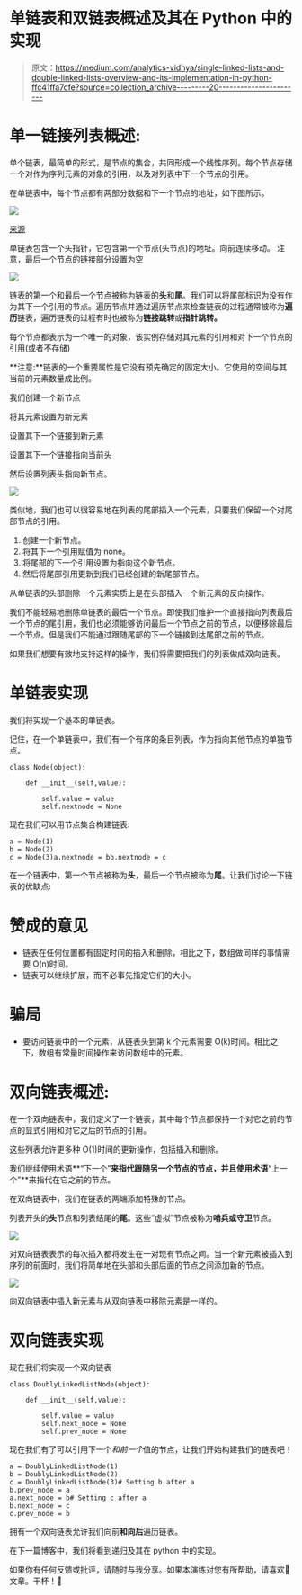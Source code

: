 # 单链表和双链表概述及其在 Python 中的实现

> 原文：<https://medium.com/analytics-vidhya/single-linked-lists-and-double-linked-lists-overview-and-its-implementation-in-python-ffc41ffa7cfe?source=collection_archive---------20----------------------->

# 单一链接列表概述:

单个链表，最简单的形式，是节点的集合，共同形成一个线性序列。每个节点存储一个对作为序列元素的对象的引用，以及对列表中下一个节点的引用。

在单链表中，每个节点都有两部分数据和下一个节点的地址，如下图所示。

![](img/6419c94a8d424d84e743a6f63d9c5a45.png)

[来源](https://dev.to/ivywalobwa/singly-linked-list-f2m)

单链表包含一个头指针，它包含第一个节点(头节点)的地址。向前连续移动。
注意，最后一个节点的链接部分设置为空

![](img/ac8f781ca913cabefb271bd4c7609820.png)

链表的第一个和最后一个节点被称为链表的**头**和**尾**。我们可以将尾部标识为没有作为其下一个引用的节点。遍历节点并通过遍历节点来检查链表的过程通常被称为**遍历**链表，遍历链表的过程有时也被称为**链接跳转**或**指针跳转。**

每个节点都表示为一个唯一的对象，该实例存储对其元素的引用和对下一个节点的引用(或者不存储)

**注意:**链表的一个重要属性是它没有预先确定的固定大小。它使用的空间与其当前的元素数量成比例。

我们创建一个新节点

将其元素设置为新元素

设置其下一个链接到新元素

设置其下一个链接指向当前头

然后设置列表头指向新节点。

![](img/163f5a9f23b62d0fde76bc9260584836.png)

类似地，我们也可以很容易地在列表的尾部插入一个元素，只要我们保留一个对尾部节点的引用。

1.  创建一个新节点。
2.  将其下一个引用赋值为 none。
3.  将尾部的下一个引用设置为指向这个新节点。
4.  然后将尾部引用更新到我们已经创建的新尾部节点。

从单链表的头部删除一个元素实质上是在头部插入一个新元素的反向操作。

我们不能轻易地删除单链表的最后一个节点。即使我们维护一个直接指向列表最后一个节点的尾引用，我们也必须能够访问最后一个节点之前的节点，以便移除最后一个节点。但是我们不能通过跟随尾部的下一个链接到达尾部之前的节点。

如果我们想要有效地支持这样的操作，我们将需要把我们的列表做成双向链表。

# 单链表实现

我们将实现一个基本的单链表。

记住，在一个单链表中，我们有一个有序的条目列表，作为指向其他节点的单独节点。

```
class Node(object):

    def __init__(self,value):

        self.value = value
        self.nextnode = None
```

现在我们可以用节点集合构建链表:

```
a = Node(1)
b = Node(2)
c = Node(3)a.nextnode = bb.nextnode = c
```

在一个链表中，第一个节点被称为**头**，最后一个节点被称为**尾**。让我们讨论一下链表的优缺点:

# 赞成的意见

*   链表在任何位置都有固定时间的插入和删除，相比之下，数组做同样的事情需要 O(n)时间。
*   链表可以继续扩展，而不必事先指定它们的大小。

# 骗局

*   要访问链表中的一个元素，从链表头到第 k 个元素需要 O(k)时间。相比之下，数组有常量时间操作来访问数组中的元素。

# 双向链表概述:

在一个双向链表中，我们定义了一个链表，其中每个节点都保持一个对它之前的节点的显式引用和对它之后的节点的引用。

这些列表允许更多种 O(1)时间的更新操作，包括插入和删除。

我们继续使用术语**“下一个”**来指代跟随另一个节点的节点，并且使用术语**“上一个”**来指代在它之前的节点。

在双向链表中，我们在链表的两端添加特殊的节点。

列表开头的**头**节点和列表结尾的**尾**。这些“虚拟”节点被称为**哨兵或守卫**节点。

![](img/0f69ed4dd40cf546db8cb2e4c550088d.png)

对双向链表表示的每次插入都将发生在一对现有节点之间。当一个新元素被插入到序列的前面时，我们将简单地在头部和头部后面的节点之间添加新的节点。

![](img/9d3df827cb0cba98e4ee4c2454374c84.png)

向双向链表中插入新元素与从双向链表中移除元素是一样的。

# 双向链表实现

现在我们将实现一个双向链表

```
class DoublyLinkedListNode(object):

    def __init__(self,value):

        self.value = value
        self.next_node = None
        self.prev_node = None
```

现在我们有了可以引用下一个*和前一个*值的节点，让我们开始构建我们的链表吧！

```
a = DoublyLinkedListNode(1)
b = DoublyLinkedListNode(2)
c = DoublyLinkedListNode(3)# Setting b after a
b.prev_node = a
a.next_node = b# Setting c after a
b.next_node = c
c.prev_node = b
```

拥有一个双向链表允许我们向前**和向后**遍历链表。

在下一篇博客中，我们将看到递归及其在 python 中的实现。

如果你有任何反馈或批评，请随时与我分享。如果本演练对您有所帮助，请喜欢👏文章。干杯！🍻